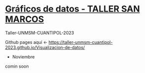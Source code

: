 # [Gráficos de datos - TALLER SAN MARCOS](https://taller-unmsm-cuantipol-2023.github.io/Visualizacion-de-datos/)

Taller-UNMSM-CUANTIPOL-2023

Github pages aquí <- https://taller-unmsm-cuantipol-2023.github.io/Visualizacion-de-datos/

- Noviembre
  
comin soon
